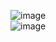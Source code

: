 
![image](https://user-images.githubusercontent.com/80675137/156107593-eae22b01-411f-4378-81c4-3c13d77682a3.png)  
![image](https://user-images.githubusercontent.com/80675137/156107728-d5f90417-2550-4e9f-b4e0-6f46ba6f3d83.png)

